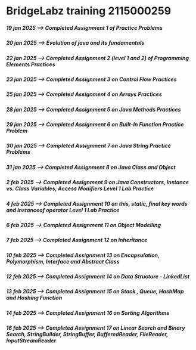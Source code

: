 
# BridgeLabz training 2115000259

<h5>  19 jan 2025 --> Completed Assignment 1  of Practice Problems</h5>
<h5>  20 jan 2025 --> Evolution of java and its fundamentals </h5>
<h5>  22 jan 2025 --> Completed Assignment 2 (level 1 and 2) of Programming Elements Practices</h5>
<h5>  23 jan 2025 --> Completed Assignment 3  on Control Flow Practices</h5>
<h5>  25 jan 2025 --> Completed Assignment 4  on Arrays Practices</h5>
<h5>  28 jan 2025 --> Completed Assignment 5 on Java Methods Practices</h5>
<h5>  29 jan 2025 --> Completed Assignment 6 on Built-In Function Practice Problem</h5>
<h5>  30 jan 2025 --> Completed Assignment 7 on Java String Practice Problems</h5>
<h5>  31 jan 2025 --> Completed Assignment 8 on Java Class and Object</h5>
<h5>  2 feb 2025 --> Completed Assignment 9 on Java Constructors, Instance vs. Class Variables, Access Modifiers Level 1 Lab Practice</h5>
<h5>  4 feb 2025 --> Completed Assignment 10 on this, static, final key words and instanceof operator Level 1 Lab Practice </h5>
<h5>  6 feb 2025 --> Completed Assignment 11 on Object Modelling </h5>
<h5>  7 feb 2025 --> Completed Assignment 12 on Inheritance </h5>
<h5>  10 feb 2025 --> Completed Assignment 13 on Encapsulation, Polymorphism, Interface and Abstract Class </h5>
<h5>  12 feb 2025 --> Completed Assignment 14 on Data Structure - LinkedList </h5>
<h5>  13 feb 2025 --> Completed Assignment 15 on Stack , Queue, HashMap and Hashing Function </h5>
<h5>  14 feb 2025 --> Completed Assignment 16 on Sorting Algorithms </h5>
<h5>  16 feb 2025 --> Completed Assignment 17 on Linear Search and Binary Search, StringBuilder, StringBuffer, BufferedReader, FileReader, InputStreamReader </h5>
